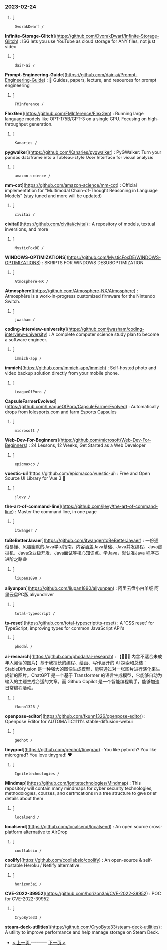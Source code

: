 ### 2023-02-24 
1. [
    

        DvorakDwarf /
**Infinite-Storage-Glitch**](https://github.com/DvorakDwarf/Infinite-Storage-Glitch) : ISG lets you use YouTube as cloud storage for ANY files, not just video
1. [
    

        dair-ai /
**Prompt-Engineering-Guide**](https://github.com/dair-ai/Prompt-Engineering-Guide) : 🐙 Guides, papers, lecture, and resources for prompt engineering
1. [
    

        FMInference /
**FlexGen**](https://github.com/FMInference/FlexGen) : Running large language models like OPT-175B/GPT-3 on a single GPU. Focusing on high-throughput generation.
1. [
    

        Kanaries /
**pygwalker**](https://github.com/Kanaries/pygwalker) : PyGWalker: Turn your pandas dataframe into a Tableau-style User Interface for visual analysis
1. [
    

        amazon-science /
**mm-cot**](https://github.com/amazon-science/mm-cot) : Official implementation for "Multimodal Chain-of-Thought Reasoning in Language Models" (stay tuned and more will be updated)
1. [
    

        civitai /
**civitai**](https://github.com/civitai/civitai) : A repository of models, textual inversions, and more
1. [
    

        MysticFoxDE /
**WINDOWS-OPTIMIZATIONS**](https://github.com/MysticFoxDE/WINDOWS-OPTIMIZATIONS) : SKRIPTS FOR WINDOWS DESUBOPTIMIZATION
1. [
    

        Atmosphere-NX /
**Atmosphere**](https://github.com/Atmosphere-NX/Atmosphere) : Atmosphère is a work-in-progress customized firmware for the Nintendo Switch.
1. [
    

        jwasham /
**coding-interview-university**](https://github.com/jwasham/coding-interview-university) : A complete computer science study plan to become a software engineer.
1. [
    

        immich-app /
**immich**](https://github.com/immich-app/immich) : Self-hosted photo and video backup solution directly from your mobile phone.
1. [
    

        LeagueOfPoro /
**CapsuleFarmerEvolved**](https://github.com/LeagueOfPoro/CapsuleFarmerEvolved) : Automatically drops from lolesports.com and farm Esports Capsules
1. [
    

        microsoft /
**Web-Dev-For-Beginners**](https://github.com/microsoft/Web-Dev-For-Beginners) : 24 Lessons, 12 Weeks, Get Started as a Web Developer
1. [
    

        epicmaxco /
**vuestic-ui**](https://github.com/epicmaxco/vuestic-ui) : Free and Open Source UI Library for Vue 3 🤘
1. [
    

        jlevy /
**the-art-of-command-line**](https://github.com/jlevy/the-art-of-command-line) : Master the command line, in one page
1. [
    

        itwanger /
**toBeBetterJavaer**](https://github.com/itwanger/toBeBetterJavaer) : 一份通俗易懂、风趣幽默的Java学习指南，内容涵盖Java基础、Java并发编程、Java虚拟机、Java企业级开发、Java面试等核心知识点。学Java，就认准Java 程序员进阶之路😄
1. [
    

        liupan1890 /
**aliyunpan**](https://github.com/liupan1890/aliyunpan) : 阿里云盘小白羊版 阿里云盘PC版 aliyundriver
1. [
    

        total-typescript /
**ts-reset**](https://github.com/total-typescript/ts-reset) : A 'CSS reset' for TypeScript, improving types for common JavaScript API's
1. [
    

        phodal /
**ai-research**](https://github.com/phodal/ai-research) : 【🔞🔞🔞 内含不适合未成年人阅读的图片】基于我擅长的编程、绘画、写作展开的 AI 探索和总结：StableDiffusion 是一种强大的图像生成模型，能够通过对一张图片进行演化来生成新的图片。ChatGPT 是一个基于 Transformer 的语言生成模型，它能够自动为输入的主题生成合适的文章。而 Github Copilot 是一个智能编程助手，能够加速日常编程活动。
1. [
    

        fkunn1326 /
**openpose-editor**](https://github.com/fkunn1326/openpose-editor) : Openpose Editor for AUTOMATIC1111's stable-diffusion-webui
1. [
    

        geohot /
**tinygrad**](https://github.com/geohot/tinygrad) : You like pytorch? You like micrograd? You love tinygrad! ❤️
1. [
    

        Ignitetechnologies /
**Mindmap**](https://github.com/Ignitetechnologies/Mindmap) : This repository will contain many mindmaps for cyber security technologies, methodologies, courses, and certifications in a tree structure to give brief details about them
1. [
    

        localsend /
**localsend**](https://github.com/localsend/localsend) : An open source cross-platform alternative to AirDrop
1. [
    

        coollabsio /
**coolify**](https://github.com/coollabsio/coolify) : An open-source & self-hostable Heroku / Netlify alternative.
1. [
    

        horizon3ai /
**CVE-2022-39952**](https://github.com/horizon3ai/CVE-2022-39952) : POC for CVE-2022-39952
1. [
    

        CryoByte33 /
**steam-deck-utilities**](https://github.com/CryoByte33/steam-deck-utilities) : A utility to improve performance and help manage storage on Steam Deck. 

- [ < 上一页 ](https://github.com/able8/github-trending-daily-record/blob/master/2023-02-23.md) -------- [ 下一页 > ](https://github.com/able8/github-trending-daily-record/blob/master/2023-02-25.md)